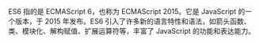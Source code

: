 ES6 指的是 ECMAScript 6，也称为 ECMAScript 2015。它是 JavaScript 的一个版本，于 2015 年发布。ES6 引入了许多新的语言特性和语法，如箭头函数、类、模块化、解构赋值、扩展运算符等，丰富了 JavaScript 的功能和表达能力。